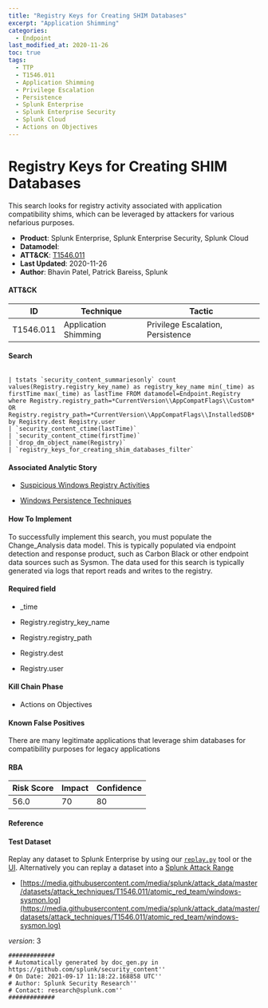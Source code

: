 ```yaml
---
title: "Registry Keys for Creating SHIM Databases"
excerpt: "Application Shimming"
categories:
  - Endpoint
last_modified_at: 2020-11-26
toc: true
tags:
  - TTP
  - T1546.011
  - Application Shimming
  - Privilege Escalation
  - Persistence
  - Splunk Enterprise
  - Splunk Enterprise Security
  - Splunk Cloud
  - Actions on Objectives
---
```


# Registry Keys for Creating SHIM Databases

This search looks for registry activity associated with application compatibility shims, which can be leveraged by attackers for various nefarious purposes.

- **Product**: Splunk Enterprise, Splunk Enterprise Security, Splunk Cloud
- **Datamodel**:
- **ATT&CK**: [T1546.011](https://attack.mitre.org/techniques/T1546/011/)
- **Last Updated**: 2020-11-26
- **Author**: Bhavin Patel, Patrick Bareiss, Splunk


#### ATT&CK

| ID          | Technique   | Tactic       |
| ----------- | ----------- |--------------|
| T1546.011 | Application Shimming | Privilege Escalation, Persistence |


#### Search

```

| tstats `security_content_summariesonly` count values(Registry.registry_key_name) as registry_key_name min(_time) as firstTime max(_time) as lastTime FROM datamodel=Endpoint.Registry where Registry.registry_path=*CurrentVersion\\AppCompatFlags\\Custom* OR Registry.registry_path=*CurrentVersion\\AppCompatFlags\\InstalledSDB* by Registry.dest Registry.user 
| `security_content_ctime(lastTime)` 
| `security_content_ctime(firstTime)` 
| `drop_dm_object_name(Registry)` 
| `registry_keys_for_creating_shim_databases_filter`
```

#### Associated Analytic Story

* [Suspicious Windows Registry Activities](_stories/suspicious_windows_registry_activities)

* [Windows Persistence Techniques](_stories/windows_persistence_techniques)


#### How To Implement
To successfully implement this search, you must populate the Change_Analysis data model. This is typically populated via endpoint detection and response product, such as Carbon Black or other endpoint data sources such as Sysmon. The data used for this search is typically generated via logs that report reads and writes to the registry.

#### Required field

* _time

* Registry.registry_key_name

* Registry.registry_path

* Registry.dest

* Registry.user


#### Kill Chain Phase

* Actions on Objectives


#### Known False Positives
There are many legitimate applications that leverage shim databases for compatibility purposes for legacy applications



#### RBA

| Risk Score  | Impact      | Confidence   |
| ----------- | ----------- |--------------|
| 56.0 | 70 | 80 |



#### Reference


#### Test Dataset
Replay any dataset to Splunk Enterprise by using our [`replay.py`](https://github.com/splunk/attack_data#using-replaypy) tool or the [UI](https://github.com/splunk/attack_data#using-ui).
Alternatively you can replay a dataset into a [Splunk Attack Range](https://github.com/splunk/attack_range#replay-dumps-into-attack-range-splunk-server)


* [https://media.githubusercontent.com/media/splunk/attack_data/master/datasets/attack_techniques/T1546.011/atomic_red_team/windows-sysmon.log](https://media.githubusercontent.com/media/splunk/attack_data/master/datasets/attack_techniques/T1546.011/atomic_red_team/windows-sysmon.log)


_version_: 3

```
#############
# Automatically generated by doc_gen.py in https://github.com/splunk/security_content''
# On Date: 2021-09-17 11:18:22.168858 UTC''
# Author: Splunk Security Research''
# Contact: research@splunk.com''
#############
```
